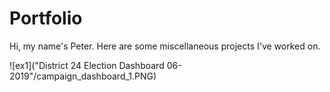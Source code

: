 # Portfolio
Hi, my name's Peter. Here are some miscellaneous projects I've worked on.


![ex1]("District 24 Election Dashboard 06-2019"/campaign_dashboard_1.PNG)
